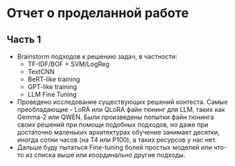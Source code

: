 # Отчет о проделанной работе

## Часть 1

* Brainstorm подходов к решению задач, в частности:
  * TF-IDF/BOF + SVM/LogReg
  * TextCNN
  * BeRT-like training
  * GPT-like training
  * LLM Fine Tuning
* Проведено исследование существующих решений контеста. Самые преобладающие - LoRA или QLoRA файн тюнинг для LLM, таких как Gemma-2 или QWEN. Были произведены попытки файн тюнинга своих решений при помощи подобных подходов, но даже при достаточно маленьких архитектурах обучение занимает десятки, иногда сотни часов (на T4 или P100), а таких ресурсов у нас нет.
* Дальше буду пытаться Fine-tuning болей простых моделей или что-то из списка выше или координально другие подходы.
